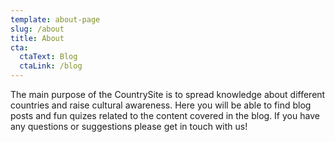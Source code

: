 ```yaml
---
template: about-page
slug: /about
title: About
cta:
  ctaText: Blog
  ctaLink: /blog
---
```


The main purpose of the CountrySite is to spread knowledge about different countries and raise cultural awareness. Here you will be able to find blog posts and fun quizes related to the content covered in the blog. If you have any questions or suggestions please get in touch with us!